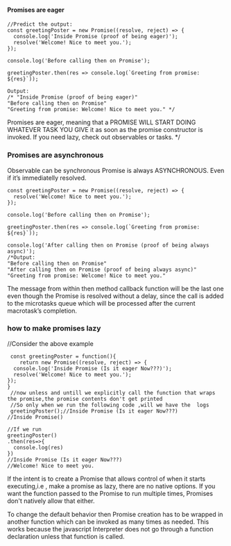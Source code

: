 #### Promises are eager
```
//Predict the output:
const greetingPoster = new Promise((resolve, reject) => {
  console.log('Inside Promise (proof of being eager)');
  resolve('Welcome! Nice to meet you.');
});

console.log('Before calling then on Promise');

greetingPoster.then(res => console.log(`Greeting from promise: ${res}`));

Output:
/* "Inside Promise (proof of being eager)"
"Before calling then on Promise"
"Greeting from promise: Welcome! Nice to meet you." */
```
Promises are eager, meaning that a PROMISE WILL START DOING WHATEVER TASK YOU GIVE it as soon as
the promise constructor is invoked. If you need lazy, check out observables or tasks. */

### Promises are asynchronous
Observable can be synchronous
Promise is always ASYNCHRONOUS. Even if it’s immediatelly resolved. 
```
const greetingPoster = new Promise((resolve, reject) => {
  resolve('Welcome! Nice to meet you.');
});

console.log('Before calling then on Promise');

greetingPoster.then(res => console.log(`Greeting from promise: ${res}`));

console.log('After calling then on Promise (proof of being always async)');
/*Output:
"Before calling then on Promise"
"After calling then on Promise (proof of being always async)"
"Greeting from promise: Welcome! Nice to meet you."
```
The message from within then method callback function
will be the last one even though the Promise is resolved without a delay, 
since the call is added to the microtasks queue which will be processed
after the current macrotask’s completion.

### how to make promises lazy
//Consider the above example
```
 const greetingPoster = function(){
    return new Promise((resolve, reject) => {
  console.log('Inside Promise (Is it eager Now???)');
  resolve('Welcome! Nice to meet you.');
});
}
 //now unless and untill we explicitly call the function that wraps the promise,the promise contents don't get printed
 //So only when we run the following code ,will we have the  logs
 greetingPoster();//Inside Promise (Is it eager Now???)
//Inside Promise()

//If we run
greetingPoster()
.then(res=>{
  console.log(res)
})
//Inside Promise (Is it eager Now???)
//Welcome! Nice to meet you.
```
If the intent is to create a Promise that allows control of when it starts executing,i.e ,
make a promise as lazy, there are no native options. 
If you want the function passed to the Promise to run multiple times, 
Promises don't natively allow that either.

To change the default behavior then Promise creation has to be wrapped in another
function which can be invoked as many times as needed.
 This works because the javascript Interpreter does not go through a function declaration
 unless that function is called.
